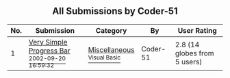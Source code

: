 ﻿<div align="center">

## All Submissions by Coder\-51

</div>

No.  | Submission | Category | By   | User Rating
---- | ---------- | -------- | ---- | -----------
1 | [Very Simple Progress Bar<br /><sup>2002-09-20 16:59:32</sup>](https://github.com/Planet-Source-Code/coder-51-very-simple-progress-bar__1-39182) | [Miscellaneous<br /><sup>Visual Basic</sup>](../ByCategory/miscellaneous__1-1.md) | Coder\-51 | 2.8 (14 globes from 5 users)
